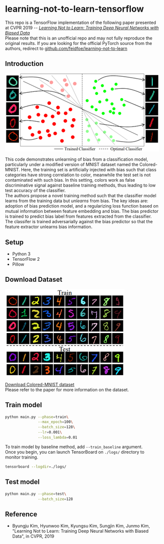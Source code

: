 # learning-not-to-learn-tensorflow

This repo is a TensorFlow implementation of the following paper presented at CVPR 2019 -- [*Learning Not to Learn: Training Deep Neural Networks with Biased Data*](https://arxiv.org/abs/1812.10352)  
Please note that this is an unofficial repo and may not fully reproduce the original results. If you are looking for the official PyTorch source from the authors, redirect to [github.com/feidfoe/learning-not-to-learn](https://github.com/feidfoe/learning-not-to-learn)

## Introduction

![learning-not-to-learn-figure](./figure1.png)

This code demonstrates unlearning of bias from a classification model, particularly under a modified version of MNIST dataset named the Colored-MNIST. Here, the training set is artificially injected with bias such that class categories have strong correlation to color, meanwhile the test set is not contaminated with such bias. In this setting, colors work as false discriminative signal against baseline training methods, thus leading to low test accuracy of the classifier.  
The authors propose a novel training method such that the classifier model learns from the training data but *unlearns* from bias. The key ideas are: adoption of bias prediction model, and a regularizing loss function based on mutual information between feature embedding and bias. The bias predictor is trained to predict bias label from features extracted from the classifier. The classifer is trained adversarially against the bias predictor so that the feature extractor unlearns bias information.

## Setup

- Python 3
- TensorFlow 2
- Pillow

## Download Dataset

![Colored-MNIST](./colored-mnist-example.png)

[Download Colored-MNIST dataset](https://drive.google.com/file/d/1NSv4RCSHjcHois3dXjYw_PaLIoVlLgXu/view?usp=sharing)  
Please refer to the paper for more information on the dataset.  

## Train model

``` bash
python main.py --phase=train\
               --max_epoch=100\
               --batch_size=128\
               --lr=0.001\
               --loss_lambda=0.01
```

To train model by baseline method, add `--train_baseline` argument.  
Once you begin, you can launch TensorBoard on `./logs/` directory to monitor training.

``` bash
tensorboard --logdir=./logs/
```

## Test model

``` bash
python main.py --phase=test\
               --batch_size=128
```

## Reference

- Byungju Kim, Hyunwoo Kim, Kyungsu Kim, Sungjin Kim, Junmo Kim, "Learning Not to Learn: Training Deep Neural Networks with Biased Data", in CVPR, 2019

